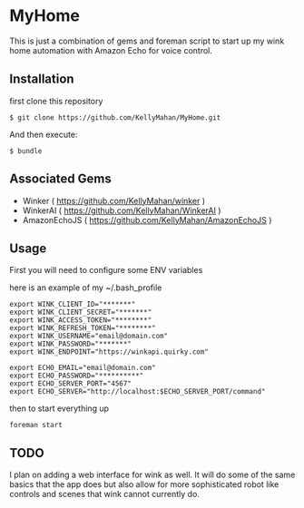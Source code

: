 # MyHome

This is just a combination of gems and foreman script to start up my wink home automation with Amazon Echo for voice control.

## Installation

first clone this repository

    $ git clone https://github.com/KellyMahan/MyHome.git

And then execute:

    $ bundle

## Associated Gems

* Winker ( https://github.com/KellyMahan/winker )
* WinkerAI ( https://github.com/KellyMahan/WinkerAI )
* AmazonEchoJS ( https://github.com/KellyMahan/AmazonEchoJS )

## Usage

First you will need to configure some ENV variables
    
here is an example of my ~/.bash_profile
    
    export WINK_CLIENT_ID="*******"
    export WINK_CLIENT_SECRET="*******"
    export WINK_ACCESS_TOKEN="********"
    export WINK_REFRESH_TOKEN="********"
    export WINK_USERNAME="email@domain.com"
    export WINK_PASSWORD="*******"
    export WINK_ENDPOINT="https://winkapi.quirky.com"

    export ECHO_EMAIL="email@domain.com"
    export ECHO_PASSWORD="**********"
    export ECHO_SERVER_PORT="4567"
    export ECHO_SERVER="http://localhost:$ECHO_SERVER_PORT/command"

then to start everything up

    foreman start


## TODO

I plan on adding a web interface for wink as well. It will do some of the same basics that the app does but also allow for more sophisticated robot like controls and scenes that wink cannot currently do.